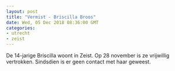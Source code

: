 ```yaml
---
layout: post
title: "Vermist - Briscilla Broos"
date: Wed, 05 Dec 2018 08:36:00 GMT
categories: 
- utrecht 
- zeist 
---
```


De 14-jarige Briscilla woont in Zeist. Op 28 november is ze vrijwillig vertrokken. Sindsdien is er geen contact met haar geweest.
